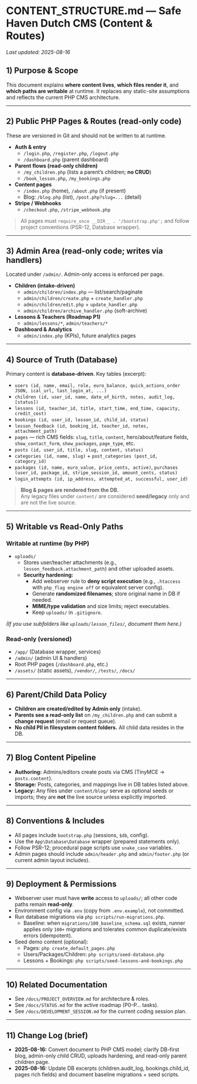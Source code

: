 # CONTENT_STRUCTURE.md — Safe Haven Dutch CMS (Content & Routes)

_Last updated: 2025-08-16_

## 1) Purpose & Scope
This document explains **where content lives**, **which files render it**, and **which paths are writable** at runtime. It replaces any static-site assumptions and reflects the current PHP CMS architecture.

---

## 2) Public PHP Pages & Routes (read-only code)
These are versioned in Git and should not be written to at runtime.

- **Auth & entry**
  - `/login.php`, `/register.php`, `/logout.php`
  - `/dashboard.php` (parent dashboard)
- **Parent flows (read-only children)**
  - `/my_children.php` (lists a parent’s children; **no CRUD**)
  - `/book_lesson.php`, `/my_bookings.php`
- **Content pages**
  - `/index.php` (home), `/about.php` (if present)
  - Blog: `/blog.php` (list), `/post.php?slug=...` (detail)
- **Stripe / Webhooks**
  - `/checkout.php`, `/stripe_webhook.php`

> All pages must `require_once __DIR__ . '/bootstrap.php';` and follow project conventions (PSR-12, Database wrapper).

---

## 3) Admin Area (read-only code; writes via handlers)
Located under `/admin/`. Admin-only access is enforced per page.

- **Children (intake-driven)**
  - `admin/children/index.php` — list/search/paginate
  - `admin/children/create.php` + `create_handler.php`
  - `admin/children/edit.php` + `update_handler.php`
  - `admin/children/archive_handler.php` (soft-archive)
- **Lessons & Teachers (Roadmap P1)**
  - `admin/lessons/*`, `admin/teachers/*`
- **Dashboard & Analytics**
  - `admin/index.php` (KPIs), future analytics pages

---

## 4) Source of Truth (Database)
Primary content is **database-driven**. Key tables (excerpt):

- `users (id, name, email, role, euro_balance, quick_actions_order JSON, ical_url, last_login_at, ...)`
- `children (id, user_id, name, date_of_birth, notes, audit_log, [status])`
- `lessons (id, teacher_id, title, start_time, end_time, capacity, credit_cost)`
- `bookings (id, user_id, lesson_id, child_id, status)`
- `lesson_feedback (id, booking_id, teacher_id, notes, attachment_path)`
- `pages` — rich CMS fields: `slug`, `title`, `content`, hero/about/feature fields, `show_contact_form`, `show_packages`, `page_type`, etc.
- `posts (id, user_id, title, slug, content, status)`
- `categories (id, name, slug)` + `post_categories (post_id, category_id)`
- `packages (id, name, euro_value, price_cents, active)`, `purchases (user_id, package_id, stripe_session_id, amount_cents, status)`
- `login_attempts (id, ip_address, attempted_at, successful, user_id)`

> **Blog & pages are rendered from the DB.**  
> Any legacy files under `content/` are considered **seed/legacy** only and are not the live source.

---

## 5) Writable vs Read-Only Paths

### Writable at runtime (by PHP)
- `uploads/`  
  - Stores user/teacher attachments (e.g., `lesson_feedback.attachment_path`) and other uploaded assets.
  - **Security hardening:**
    - Add webserver rule to **deny script execution** (e.g., `.htaccess` with `php_flag engine off` or equivalent server config).
    - Generate **randomized filenames**; store original name in DB if needed.
    - **MIME/type validation** and size limits; reject executables.
    - Keep `uploads/` in `.gitignore`.

*(If you use subfolders like `uploads/lesson_files/`, document them here.)*

### Read-only (versioned)
- `/app/` (Database wrapper, services)
- `/admin/` (admin UI & handlers)
- Root PHP pages (`/dashboard.php`, etc.)
- `/assets/` (static assets), `/vendor/`, `/tests/`, `/docs/`

---

## 6) Parent/Child Data Policy
- **Children are created/edited by Admin only** (intake).  
- **Parents see a read-only list** on `/my_children.php` and can submit a **change request** (email or request queue).
- **No child PII in filesystem content folders.** All child data resides in the DB.

---

## 7) Blog Content Pipeline
- **Authoring:** Admins/editors create posts via CMS (TinyMCE → `posts.content`).  
- **Storage:** Posts, categories, and mappings live in DB tables listed above.  
- **Legacy:** Any files under `content/blog/` serve as optional seeds or imports; they are **not** the live source unless explicitly imported.

---

## 8) Conventions & Includes
- All pages include `bootstrap.php` (sessions, `$db`, config).  
- Use the `App\Database\Database` wrapper (prepared statements only).  
- Follow PSR-12; procedural page scripts use `snake_case` variables.  
- Admin pages should include `admin/header.php` and `admin/footer.php` (or current admin layout includes).

---

## 9) Deployment & Permissions
- Webserver user must have **write** access to `uploads/`; all other code paths remain **read-only**.  
- Environment config via `.env` (copy from `.env.example`), not committed.  
- Run database migrations via `php scripts/run-migrations.php`.
  - Baseline: when `migrations/100_baseline_schema.sql` exists, runner applies only `100+` migrations and tolerates common duplicate/exists errors (idempotent).
- Seed demo content (optional):
  - Pages: `php create_default_pages.php`
  - Users/Packages/Children: `php scripts/seed-database.php`
  - Lessons + Bookings: `php scripts/seed-lessons-and-bookings.php`

---

## 10) Related Documentation
- See `/docs/PROJECT_OVERVIEW.md` for architecture & roles.  
- See `/docs/STATUS.md` for the active roadmap (P0–P… tasks).  
- See `/docs/DEVELOPMENT_SESSION.md` for the current coding session plan.

---

## 11) Change Log (brief)
- **2025-08-16:** Convert document to PHP CMS model; clarify DB-first blog, admin-only child CRUD, uploads hardening, and read-only parent children page.
- **2025-08-16:** Update DB excerpts (children.audit_log, bookings.child_id, pages rich fields) and document baseline migrations + seed scripts.
